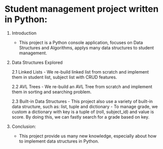 # Student management project written in Python:

1. Introduction
    - This project is a Python console application, focuses on Data Structures and Algorithms, applys many data structures to student management.

2. Data Structures Explored

    2.1 Linked Lists
        - We re-build linked list from scratch and implement them in student list, subject list with CRUD features.
   
    2.2 AVL Trees
        - We re-build an AVL Tree from scratch and implement them in sorting and searching problem.
   
    2.3 Built-in Data Structures
        - This project also use a variety of built-in data structure, such as: list, tuple and dictionary
        - To manage grade, we custom a dictionary with key is a tuple of (roll, subject_id) and value is score. By doing this, we can fastly search for a grade based on key.
   
3. Conclusion:
    - This project provide us many new knowledge, especially about how to implement data structures in Python. 

